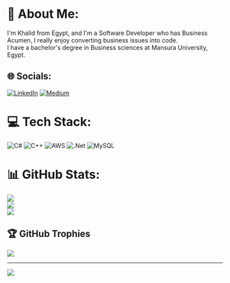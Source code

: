 # 💫 About Me:
I'm Khalid from Egypt, and I'm a Software Developer who has Business Acumen, I really enjoy converting business issues into code. <br>I have a bachelor's degree in Business sciences at Mansura University, Egypt. 


## 🌐 Socials:
[![LinkedIn](https://img.shields.io/badge/LinkedIn-%230077B5.svg?logo=linkedin&logoColor=white)](https://linkedin.com/in/khaldmaher) [![Medium](https://img.shields.io/badge/Medium-12100E?logo=medium&logoColor=white)](https://medium.com/@khaldmaher) 

# 💻 Tech Stack:
![C#](https://img.shields.io/badge/c%23-%23239120.svg?style=for-the-badge&logo=csharp&logoColor=white) ![C++](https://img.shields.io/badge/c++-%2300599C.svg?style=for-the-badge&logo=c%2B%2B&logoColor=white) ![AWS](https://img.shields.io/badge/AWS-%23FF9900.svg?style=for-the-badge&logo=amazon-aws&logoColor=white) ![.Net](https://img.shields.io/badge/.NET-5C2D91?style=for-the-badge&logo=.net&logoColor=white) ![MySQL](https://img.shields.io/badge/mysql-%2300000f.svg?style=for-the-badge&logo=mysql&logoColor=white)
# 📊 GitHub Stats:
![](https://github-readme-stats.vercel.app/api?username=khaldmaher&theme=dark&hide_border=false&include_all_commits=false&count_private=false)<br/>
![](https://github-readme-streak-stats.herokuapp.com/?user=khaldmaher&theme=dark&hide_border=false)<br/>
![](https://github-readme-stats.vercel.app/api/top-langs/?username=khaldmaher&theme=dark&hide_border=false&include_all_commits=false&count_private=false&layout=compact)

## 🏆 GitHub Trophies
![](https://github-profile-trophy.vercel.app/?username=khaldmaher&theme=gruvbox&no-frame=false&no-bg=false&margin-w=4)

---
[![](https://visitcount.itsvg.in/api?id=khaldmaher&icon=0&color=0)](https://visitcount.itsvg.in)

<!-- Proudly created with GPRM ( https://gprm.itsvg.in ) -->

